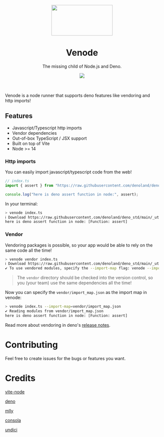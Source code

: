 
<p align="center">
<img src="https://user-images.githubusercontent.com/37929992/160231026-e3e79440-fc20-4f5d-a3b2-21ccc2674148.png" width="200px" height="100px">
</p>
  
<h1 align="center">
Venode
</h1>
<p align="center">
The missing child of Node.js and Deno.
<p>
<p align="center">
  <a href="https://www.npmjs.com/package/venode"><img src="https://img.shields.io/npm/v/venode?color=a1b858&label="></a>
<p>
<br>
<br>
Venode is a node runner that supports deno features like vendoring and http imports!

## Features

- Javascript/Typescript http imports
- Vendor dependencies
- Out-of-box TypeScript / JSX support
- Built on top of Vite
- Node >= 14

### Http imports
You can easily import javascript/typescript code from the web!
```ts
// index.ts
import { assert } from "https://raw.githubusercontent.com/denoland/deno_std/main/_util/assert.ts";

console.log("here is deno assert function in node:", assert);
```
In your terminal:
```bash
> venode index.ts
ℹ Download https://raw.githubusercontent.com/denoland/deno_std/main/_util/assert.ts
here is deno assert function in node: [Function: assert]
```
### Vendor
Vendoring packages is possible, so your app would be able to rely on the same code all the time! 
```bash
> venode vendor index.ts
ℹ Download https://raw.githubusercontent.com/denoland/deno_std/main/_util/assert.ts
✔ To use vendored modules, specify the --import-map flag: venode --import-map=vendor/import_map.json
```
> The `vendor` directory should be checked into the version control, so you (your team) use the same dependencies all the time!
 
Now you can specify the `vendor/import_map.json` as the import map in venode:
```bash
> venode index.ts --import-map=vendor/import_map.json
✔ Reading modules from vendor/import_map.json
here is deno assert function in node: [Function: assert]
```
Read more about vendoring in deno's [release notes](https://deno.com/blog/v1.19#deno-vendor). 

# Contributing
Feel free to create issues for the bugs or features you want. 

# Credits
[vite-node](https://github.com/vitest-dev/vitest/tree/main/packages/vite-node)
  
[deno](https://deno.land/)
  
[mlly](https://github.com/unjs/mlly/)
  
[consola](https://github.com/unjs/consola)
  
[undici](https://undici.nodejs.org/)
